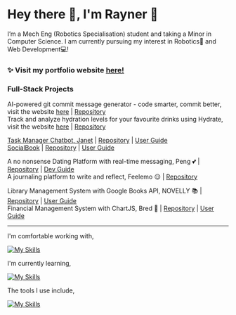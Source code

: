# Hey there 👋, I'm Rayner 🤠

I’m a Mech Eng (Robotics Specialisation) student and taking a Minor in Computer Science. I am currently pursuing my interest in Robotics🤖 and Web Development💻!  

### ✨ Visit my portfolio website [here!](https://rayray39.vercel.app)

### Full-Stack Projects  
AI-powered git commit message generator - code smarter, commit better, visit the website [here](https://charkwayteow.vercel.app/) | [Repository](https://github.com/rayray39/char-kway-teow)  
Track and analyze hydration levels for your favourite drinks using Hydrate, visit the website [here](https://hydrate-me.vercel.app/) | [Repository](https://github.com/rayray39/hydrate)  

[Task Manager Chatbot, Janet](https://github.com/rayray39/ip/releases/tag/A-Release) | [Repository](https://github.com/rayray39/ip) | [User Guide](https://rayray39.github.io/ip/)  
[SocialBook](https://github.com/AY2425S1-CS2103-F10-2/tp/releases/tag/v1.6) | [Repository](https://github.com/AY2425S1-CS2103-F10-2/tp) | [User Guide](https://ay2425s1-cs2103-f10-2.github.io/tp/)  

A no nonsense Dating Platform with real-time messaging, Peng 💕 | [Repository](https://github.com/rayray39/peng) | [Dev Guide](https://rayray39.github.io/peng/)  
A journaling platform to write and reflect, Feelemo 😌 | [Repository](https://github.com/rayray39/feelemo)  

Library Management System with Google Books API, NOVELLY 📚 | [Repository](https://github.com/rayray39/novelly) | [User Guide](https://rayray39.github.io/novelly/)  
Financial Management System with ChartJS, Bred 🍞 | [Repository](https://github.com/rayray39/bred) | [User Guide](https://rayray39.github.io/bred/)

---
I'm comfortable working with,  

[![My Skills](https://skillicons.dev/icons?i=java,js,typescript,html,css,react,express,postgres,python,django,matlab,git,github,ubuntu,bash&theme=dark)](https://skillicons.dev)

I'm currently learning,

[![My Skills](https://skillicons.dev/icons?i=nextjs,elasticsearch,cs,dotnet,nodejs&theme=dark)](https://skillicons.dev)

The tools I use include,

[![My Skills](https://skillicons.dev/icons?i=vscode,docker,latex,vite,vercel,npm&theme=dark)](https://skillicons.dev)

<!---
rayray39/rayray39 is a ✨ special ✨ repository because its `README.md` (this file) appears on your GitHub profile.
You can click the Preview link to take a look at your changes.
--->
